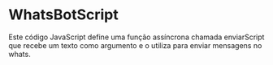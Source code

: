 # WhatsBotScript
Este código JavaScript define uma função assíncrona chamada enviarScript que recebe um texto como argumento e o utiliza para enviar mensagens no whats.
